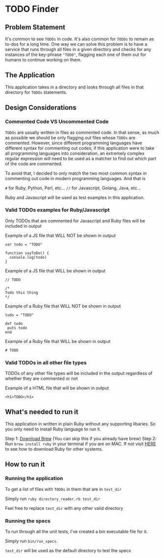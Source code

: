# TODO Finder

## Problem Statement

It's common to see `TODOs` in code. It's also common for `TODOs` to remain as to-dos for a long time. One way we can solve this problem is to have a service that runs through all files in a given directory and checks for any instances of the key-phrase `"TODO"`, flagging each one of them out for humans to continue working on them.

## The Application

This application takes in a directory and looks through all files in that directory for `TODOs` statements.

## Design Considerations

### Commented Code VS Uncommented Code

`TODOs` are usually written in files as commented code. In that sense, as much as possible we should be only flagging out files whose `TODOs` are commented. However, since different programming languages have different syntax for commenting out codes, if this application were to take all programming languages into consideration, an extremely complex regular expression will need to be used as a matcher to find out which part of the code are commented.

To avoid that, I decided to only match the two most common syntax in commenting out code in modern programming languages. And that is

`#` for Ruby, Python, Perl, etc...
`//` for Javascript, Golang, Java, etc...

Ruby and Javascript will be used as test examples in this application.

### Valid TODOs examples for Ruby/Javascript

Only TODOs that are commented for Javascript and Ruby files will be included in output

Example of a JS file that WILL NOT be shown in output

```
var todo = "TODO"

function sayToDo() {
  console.log(todo)
}
```

Example of a JS file that WILL be shown in output
```
// TODO

/*
Todo this thing
*/
```

Example of a Ruby file that WILL NOT be shown in output

```
todo = "TODO"

def todo
 puts todo
end
```

Example of a Ruby file that WILL be shown in output
```
# TODO
```

### Valid TODOs in all other file types

TODOs of any other file types will be included in the output regardless of whether they are commented or not

Example of a HTML file that will be shown in output
```
<h1>TODO</h1>

```

## What's needed to run it

This application in written in plain Ruby without any supporting libaries. So you only need to install Ruby language to run it.

Step 1: [Download Brew](https://brew.sh/) (You can skip this if you already have brew)
Step 2: Run `brew install ruby` in your terminal if you are on MAC. If not visit [HERE](https://www.ruby-lang.org/en/documentation/installation/) to see how to download Ruby for other systems.

## How to run it

### Running the application

To get a list of files with `TODOs` in them that are in `test_dir`

Simply run `ruby directory_reader.rb test_dir`

Feel free to replace `test_dir` with any other valid directory

### Running the specs

To run through all the unit tests, I've created a bin executable file for it.

Simply run `bin/run_specs`.

`test_dir` will be used as the default directory to test the specs